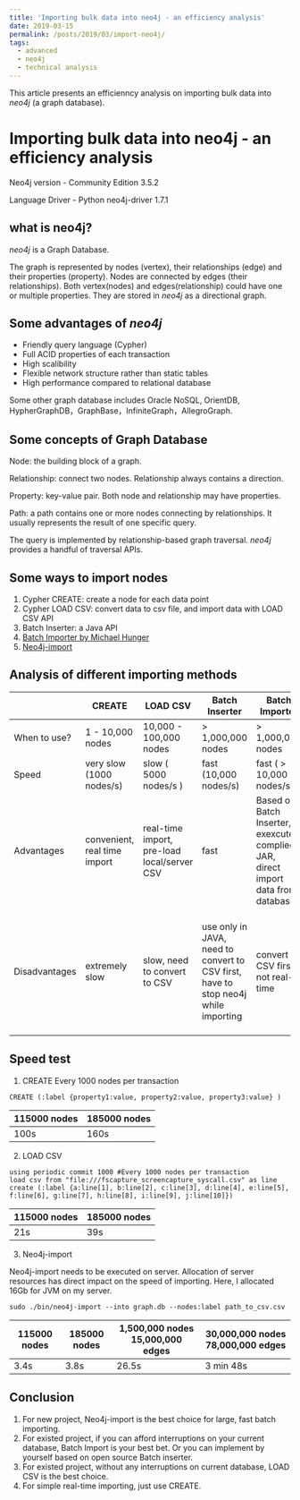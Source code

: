 ```yaml
---
title: 'Importing bulk data into neo4j - an efficiency analysis'
date: 2019-03-15
permalink: /posts/2019/03/import-neo4j/
tags:
  - advanced
  - neo4j
  - technical analysis
---
```

This article presents an efficienncy analysis on importing bulk data into *neo4j* (a graph database).

# Importing bulk data into neo4j - an efficiency analysis

Neo4j version - Community Edition 3.5.2

Language Driver - Python neo4j-driver 1.7.1

## what is neo4j?
*neo4j* is a Graph Database.

The graph is represented by nodes (vertex), their relationships (edge) and their properties (property). 
Nodes are connected by edges (their relationships). Both vertex(nodes) and edges(relationship) could have one or multiple properties.
They are stored in *neo4j* as a directional graph.

## Some advantages of *neo4j*
- Friendly query language (Cypher)
- Full ACID properties of each transaction
- High scalibility
- Flexible network structure rather than static tables
- High performance compared to relational database

Some other graph database includes Oracle NoSQL, OrientDB, HypherGraphDB，GraphBase，InfiniteGraph，AllegroGraph.

## Some concepts of Graph Database

Node: the building block of a graph. 

Relationship: connect two nodes. Relationship always contains a direction. 

Property: key-value pair. Both node and relationship may have properties. 

Path: a path contains one or more nodes connecting by relationships. It usually represents the result of one specific query.

The query is implemented by relationship-based graph traversal. *neo4j* provides a handful of traversal APIs.

## Some ways to import nodes
1. Cypher CREATE: create a node for each data point
2. Cypher LOAD CSV: convert data to csv file, and import data with LOAD CSV API
3. Batch Inserter: a Java API
4. [Batch Importer by Michael Hunger](https://github.com/jexp/batch-import/blob/2.3/readme.md)
5. [Neo4j-import](https://neo4j.com/developer/guide-import-csv/#_super_fast_batch_importer_for_huge_datasets)

## Analysis of different importing methods

|  	|  CREATE	|  LOAD CSV	| Batch Inserter 	|  Batch Importer	| Neo4j-import |
|---	|---	|---	|---	|---	| ---	|
|  When to use?	|  1 - 10,000 nodes	|  10,000 - 100,000 nodes	|  	> 1,000,000 nodes|  > 1,000,000 nodes	| > 1,000,000 nodes	|
|  	Speed|  very slow (1000 nodes/s)	| slow ( 5000 nodes/s ) 	|  fast (10,000 nodes/s)	|  fast ( > 10,000 nodes/s)	|fast ( > 10,000 nodes/s)	|
|  	Advantages|  convenient, real time import	| real-time import, pre-load local/server CSV   	| fast 	|  Based on Batch Inserter, exexcute complied JAR, direct import data from database	| official release, cost less resources than Batch Inserter|
|  	Disadvantages|  extremely slow	| slow, need to convert to CSV| use only in JAVA, need to convert to CSV first, have to stop neo4j while importing 	|  convert to CSV first, not real-time 	| convert to CSV first, not real-time, can only import into new database (NO for existing database) 	|

## Speed test

1. CREATE
Every 1000 nodes per transaction
```nj
CREATE (:label {property1:value, property2:value, property3:value} )
```

| 115000 nodes | 185000 nodes|
|---|---|
| 100s | 160s |

2. LOAD CSV

```nj
using periodic commit 1000 #Every 1000 nodes per transaction
load csv from "file:///fscapture_screencapture_syscall.csv" as line
create (:label {a:line[1], b:line[2], c:line[3], d:line[4], e:line[5], f:line[6], g:line[7], h:line[8], i:line[9], j:line[10]})
```

| 115000 nodes | 185000 nodes|
|---|---|
| 21s | 39s |

3. Neo4j-import

Neo4j-import needs to be executed on server. Allocation of server resources has direct impact on the speed of importing. Here, I allocated 16Gb for JVM on my server.

```nj
sudo ./bin/neo4j-import --into graph.db --nodes:label path_to_csv.csv
```

| 115000 nodes | 185000 nodes| 1,500,000 nodes 15,000,000 edges | 30,000,000 nodes 78,000,000 edges|
|---|---|---|---|
| 3.4s | 3.8s | 26.5s | 3 min 48s |

## Conclusion

1. For new project, Neo4j-import is the best choice for large, fast batch importing.
2. For existed project, if you can afford interruptions on your current database, Batch Import is your best bet. Or you can implement by yourself based on open source Batch inserter.
3. For existed project, without any interruptions on current database, LOAD CSV is the best choice.
4. For simple real-time importing, just use CREATE.
